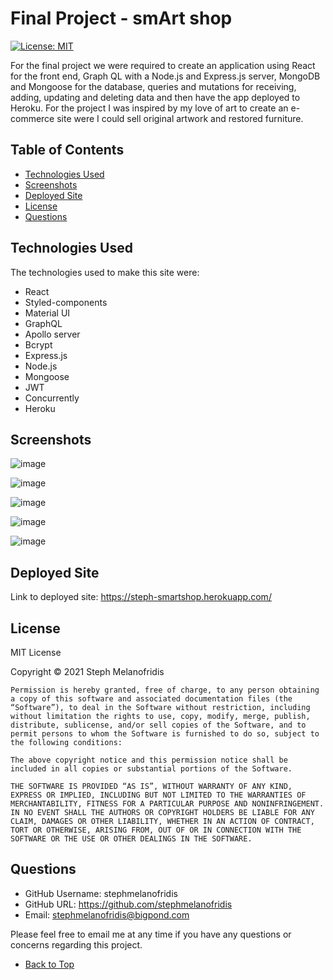 
# Final Project - smArt shop
[![License: MIT](https://img.shields.io/badge/License-MIT-yellow.svg)](https://opensource.org/licenses/MIT)

For the final project we were required to create an application using React for the front end, Graph QL with a Node.js and Express.js server, MongoDB and Mongoose for the database, queries and mutations for receiving, adding, updating and deleting data and then have the app deployed to Heroku. For the project I was inspired by my love of art to create an e-commerce site were I could sell original artwork and restored furniture.

## Table of Contents

- [Technologies Used](#technologies-used)
- [Screenshots](#screenshots)
- [Deployed Site](#deployed-site)
- [License](#license)
- [Questions](#questions)

## Technologies Used

The technologies used to make this site were: 

* React
* Styled-components
* Material UI
* GraphQL
* Apollo server
* Bcrypt
* Express.js
* Node.js
* Mongoose
* JWT
* Concurrently
* Heroku

## Screenshots

![image](https://user-images.githubusercontent.com/82196946/140875578-d1bd2968-968c-4405-82d6-49f8f97e0986.png)

![image](https://user-images.githubusercontent.com/82196946/140875797-271474dc-3e03-4470-98fe-70d268f8edf4.png)

![image](https://user-images.githubusercontent.com/82196946/140875924-3cebda78-b301-4e26-8db8-e52508a3307b.png)

![image](https://user-images.githubusercontent.com/82196946/140876494-1d1e5456-ad04-4b09-81f5-fe1c83c21e75.png)

![image](https://user-images.githubusercontent.com/82196946/140876603-6e89c1d3-9df5-4a9e-aad4-2e6ddcf14dbe.png)


## Deployed Site

Link to deployed site: https://steph-smartshop.herokuapp.com/

## License

MIT License

Copyright © 2021 Steph Melanofridis
                
    Permission is hereby granted, free of charge, to any person obtaining a copy of this software and associated documentation files (the “Software”), to deal in the Software without restriction, including without limitation the rights to use, copy, modify, merge, publish, distribute, sublicense, and/or sell copies of the Software, and to permit persons to whom the Software is furnished to do so, subject to the following conditions:
                
    The above copyright notice and this permission notice shall be included in all copies or substantial portions of the Software.
                
    THE SOFTWARE IS PROVIDED “AS IS”, WITHOUT WARRANTY OF ANY KIND, EXPRESS OR IMPLIED, INCLUDING BUT NOT LIMITED TO THE WARRANTIES OF MERCHANTABILITY, FITNESS FOR A PARTICULAR PURPOSE AND NONINFRINGEMENT. IN NO EVENT SHALL THE AUTHORS OR COPYRIGHT HOLDERS BE LIABLE FOR ANY CLAIM, DAMAGES OR OTHER LIABILITY, WHETHER IN AN ACTION OF CONTRACT, TORT OR OTHERWISE, ARISING FROM, OUT OF OR IN CONNECTION WITH THE SOFTWARE OR THE USE OR OTHER DEALINGS IN THE SOFTWARE.

## Questions

* GitHub Username: stephmelanofridis
* GitHub URL: https://github.com/stephmelanofridis
* Email: stephmelanofridis@bigpond.com
    
Please feel free to email me at any time if you have any questions or concerns regarding this project.

- [Back to Top](#table-of-contents) 
    